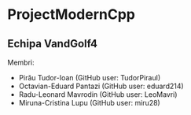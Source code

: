 # ProjectModernCpp

## Echipa VandGolf4

Membri:
* Pirău Tudor-Ioan (GitHub user: TudorPirauI)
* Octavian-Eduard Pantazi (GitHub user: eduard214)
* Radu-Leonard Mavrodin (GitHub user: LeoMavri)
* Miruna-Cristina Lupu (GitHub user: miru28)

